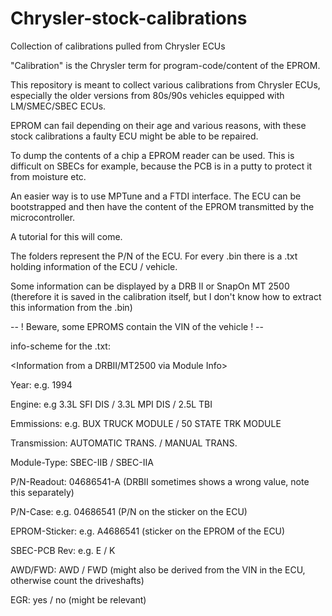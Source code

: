 # Chrysler-stock-calibrations
Collection of calibrations pulled from Chrysler ECUs

"Calibration" is the Chrysler term for program-code/content of the EPROM.

This repository is meant to collect various calibrations from Chrysler ECUs, especially the older versions from 80s/90s vehicles equipped with LM/SMEC/SBEC ECUs.

EPROM can fail depending on their age and various reasons, with these stock calibrations a faulty ECU might be able to be repaired.

To dump the contents of a chip a EPROM reader can be used. This is difficult on SBECs for example, because the PCB is in a putty to protect it from moisture etc. 

An easier way is to use MPTune and a FTDI interface. The ECU can be bootstrapped and then have the content of the EPROM transmitted by the microcontroller.

A tutorial for this will come.

The folders represent the P/N of the ECU. 
For every .bin there is a .txt holding information of the ECU / vehicle.

Some information can be displayed by a DRB II or SnapOn MT 2500 (therefore it is saved in the calibration itself, but I don't know how to extract this information from the .bin)

-- ! Beware, some EPROMS contain the VIN of the vehicle ! --


info-scheme for the .txt:

<Information from a DRBII/MT2500 via Module Info>
  
Year:	e.g. 1994

Engine:	e.g 3.3L SFI DIS / 3.3L MPI DIS / 2.5L TBI

Emmissions:	e.g. BUX TRUCK MODULE / 50 STATE TRK MODULE

Transmission:	AUTOMATIC TRANS. / MANUAL TRANS.

Module-Type:  SBEC-IIB / SBEC-IIA

P/N-Readout: 04686541-A (DRBII sometimes shows a wrong value, note this separately)


<physical Information of the vehicle>
  
P/N-Case:	e.g. 04686541 (P/N on the sticker on the ECU)
  
EPROM-Sticker:	e.g. A4686541 (sticker on the EPROM of the ECU)
  
SBEC-PCB Rev: e.g. E / K
  
AWD/FWD:	AWD / FWD (might also be derived from the VIN in the ECU, otherwise count the driveshafts)
  
EGR:	yes / no (might be relevant)
